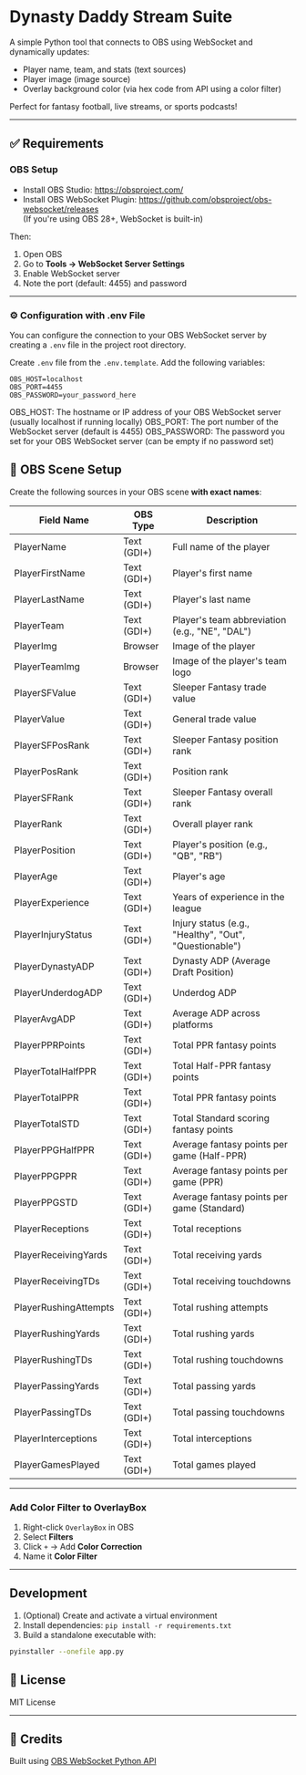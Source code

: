 
# Dynasty Daddy Stream Suite

A simple Python tool that connects to OBS using WebSocket and dynamically updates:

- Player name, team, and stats (text sources)  
- Player image (image source)  
- Overlay background color (via hex code from API using a color filter)  

Perfect for fantasy football, live streams, or sports podcasts!

---

## ✅ Requirements

### OBS Setup

- Install OBS Studio: https://obsproject.com/  
- Install OBS WebSocket Plugin: https://github.com/obsproject/obs-websocket/releases  
  (If you're using OBS 28+, WebSocket is built-in)

Then:

1. Open OBS  
2. Go to **Tools → WebSocket Server Settings**  
3. Enable WebSocket server  
4. Note the port (default: 4455) and password

---

### ⚙️ Configuration with .env File
You can configure the connection to your OBS WebSocket server by creating a `.env` file in the project root directory.

Create `.env` file from the `.env.template`.
Add the following variables:

```
OBS_HOST=localhost
OBS_PORT=4455
OBS_PASSWORD=your_password_here
```

OBS_HOST: The hostname or IP address of your OBS WebSocket server (usually localhost if running locally)
OBS_PORT: The port number of the WebSocket server (default is 4455)
OBS_PASSWORD: The password you set for your OBS WebSocket server (can be empty if no password set)

## 🎯 OBS Scene Setup

Create the following sources in your OBS scene **with exact names**:

| Field Name            | OBS Type | Description                                            |
| --------------------- | ---- | ------------------------------------------------------ |
| PlayerName            | Text (GDI+)   | Full name of the player                                |
| PlayerFirstName       | Text (GDI+)   | Player's first name                                    |
| PlayerLastName        | Text (GDI+)   | Player's last name                                     |
| PlayerTeam            | Text (GDI+)   | Player's team abbreviation (e.g., "NE", "DAL")         |
| PlayerImg             | Browser       | Image of the player                                    |
| PlayerTeamImg         | Browser       | Image of the player's team logo                        |
| PlayerSFValue         | Text (GDI+)   | Sleeper Fantasy trade value                            |
| PlayerValue           | Text (GDI+)   | General trade value                                    |
| PlayerSFPosRank       | Text (GDI+)   | Sleeper Fantasy position rank                          |
| PlayerPosRank         | Text (GDI+)   | Position rank                                          |
| PlayerSFRank          | Text (GDI+)   | Sleeper Fantasy overall rank                           |
| PlayerRank            | Text (GDI+)   | Overall player rank                                    |
| PlayerPosition        | Text (GDI+)   | Player's position (e.g., "QB", "RB")                   |
| PlayerAge             | Text (GDI+)   | Player's age                                           |
| PlayerExperience      | Text (GDI+)   | Years of experience in the league                      |
| PlayerInjuryStatus    | Text (GDI+)   | Injury status (e.g., "Healthy", "Out", "Questionable") |
| PlayerDynastyADP      | Text (GDI+)   | Dynasty ADP (Average Draft Position)                   |
| PlayerUnderdogADP     | Text (GDI+)   | Underdog ADP                                           |
| PlayerAvgADP          | Text (GDI+)   | Average ADP across platforms                           |
| PlayerPPRPoints       | Text (GDI+)   | Total PPR fantasy points                               |
| PlayerTotalHalfPPR    | Text (GDI+)   | Total Half-PPR fantasy points                          |
| PlayerTotalPPR        | Text (GDI+)   | Total PPR fantasy points                               |
| PlayerTotalSTD        | Text (GDI+)   | Total Standard scoring fantasy points                  |
| PlayerPPGHalfPPR      | Text (GDI+)   | Average fantasy points per game (Half-PPR)             |
| PlayerPPGPPR          | Text (GDI+)   | Average fantasy points per game (PPR)                  |
| PlayerPPGSTD          | Text (GDI+)   | Average fantasy points per game (Standard)             |
| PlayerReceptions      | Text (GDI+)   | Total receptions                                       |
| PlayerReceivingYards  | Text (GDI+)   | Total receiving yards                                  |
| PlayerReceivingTDs    | Text (GDI+)   | Total receiving touchdowns                             |
| PlayerRushingAttempts | Text (GDI+)   | Total rushing attempts                                 |
| PlayerRushingYards    | Text (GDI+)   | Total rushing yards                                    |
| PlayerRushingTDs      | Text (GDI+)   | Total rushing touchdowns                               |
| PlayerPassingYards    | Text (GDI+)   | Total passing yards                                    |
| PlayerPassingTDs      | Text (GDI+)   | Total passing touchdowns                               |
| PlayerInterceptions   | Text (GDI+)   | Total interceptions                                    |
| PlayerGamesPlayed     | Text (GDI+)   | Total games played                                     |

---

### Add Color Filter to OverlayBox

1. Right-click `OverlayBox` in OBS  
2. Select **Filters**  
3. Click `+` → Add **Color Correction**  
4. Name it **Color Filter**  

---

## Development

1. (Optional) Create and activate a virtual environment  
2. Install dependencies: `pip install -r requirements.txt`  
3. Build a standalone executable with:

```bash
pyinstaller --onefile app.py
```

## 📄 License

MIT License

---

## 🧠 Credits

Built using [OBS WebSocket Python API](https://github.com/Elektordi/obs-websocket-py)
